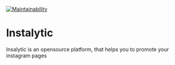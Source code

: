 [![Maintainability](https://api.codeclimate.com/v1/badges/538b904a96bd8c488f60/maintainability)](https://codeclimate.com/github/AntonTkachov/instalytic/maintainability)

# Instalytic

Insalytic is an opensource platform, that helps you to promote your
instagram pages
